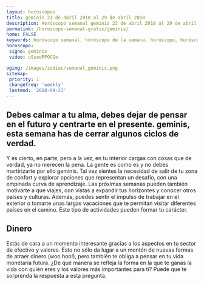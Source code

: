 ```yaml
---
layout: horoscopos
title: geminis 23 de abril 2018 al 29 de abril 2018 
description: Horóscopo semanal geminis 23 de abril 2018 al 29 de abril 2018. Debes calmar a tu alma, debes dejar de pensar en el futuro y centrarte en el presente. geminis, esta semana has de cerrar algunos ciclos de verdad.
permalink: /horoscopo-semanal-gratis/geminis/
home: FALSE
keywords: horóscopo semanal, horóscopo de la semana, horóscopo, horóscopo gratis,horóscopos, horóscopo esperanza gracia, horoscopos geminis la semana, horóscopos gratis, Tarot, Astrologia, Zodíaco, geminis, horoscopo gratis, semanal
horoscopo:
 signo: geminis
 video: uSzeoRPOCQo

ogimg: /images/zodiac/semanal_geminis.png
sitemap:
 priority: 1
 changefreq: 'weekly'
 lastmod: '2018-04-23'
---
```




## Debes calmar a tu alma, debes dejar de pensar en el futuro y centrarte en el presente. geminis, esta semana has de cerrar algunos ciclos de verdad.

Y es cierto, en parte, pero a la vez, en tu interior cargas con cosas que de verdad, ya no merecen la pena. 
 La gente es como es y no debes martirizarte por ello geminis.
Tal vez sientes la necesidad de salir de tu zona de confort y explorar opciones que representan un desafío, con una empinada curva de aprendizaje. Las próximas semanas pueden también motivarte a que viajes, con vistas a expandir tus horizontes y conocer otros países y culturas. Además, puedes sentir el impulso de trabajar en el exterior o tomarte unas largas vacaciones que te permitan visitar diferentes países en el camino. Este tipo de actividades pueden formar tu carácter.

## Dinero

Estás de cara a un momento interesante gracias a los aspectos en tu sector de efectivo y valores. Esto no sólo da lugar a un montón de nuevas formas de atraer dinero (woo hoo!), pero también te obliga a pensar en tu vida monetaria futura. ¿De qué manera se refleja la forma en la que te ganas la vida con quién eres y los valores más importantes para ti? Puede que te sorprenda la respuesta a esta pregunta.